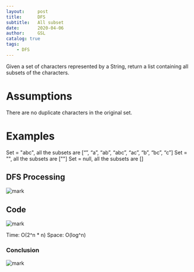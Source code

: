 ```yaml
---
layout:     post
title:      DFS
subtitle:   All subset
date:       2020-04-06
author:     GSL
catalog: true
tags:
    - DFS
---
```



Given a set of characters represented by a String, return a list containing all subsets of the characters.

# Assumptions

There are no duplicate characters in the original set.


# Examples

Set = "abc", all the subsets are [“”, “a”, “ab”, “abc”, “ac”, “b”, “bc”, “c”]
Set = "", all the subsets are [""]
Set = null, all the subsets are []

## DFS Processing
![mark](http://q8ehknbjo.bkt.gdipper.com/blog/20200407/yOroRmGs79H7.PNG)


## Code
![mark](http://q8ehknbjo.bkt.gdipper.com/blog/20200407/imb11BaJ1fbG.JPG)
	
Time: O(2^n * n)
Space: O(log^n)

### Conclusion
![mark](http://q8ehknbjo.bkt.gdipper.com/blog/20200407/uaG8MdqAKw3O.JPG)
